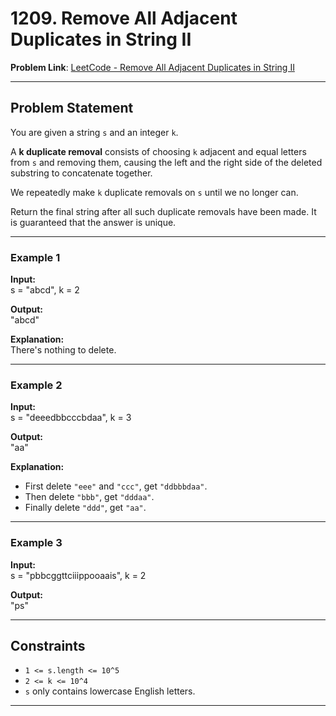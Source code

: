 # 1209. Remove All Adjacent Duplicates in String II

**Problem Link**: [LeetCode - Remove All Adjacent Duplicates in String II](https://leetcode.com/problems/remove-all-adjacent-duplicates-in-string-ii/)

---

## Problem Statement

You are given a string `s` and an integer `k`.

A **k duplicate removal** consists of choosing `k` adjacent and equal letters from `s` and removing them, causing the left and the right side of the deleted substring to concatenate together.

We repeatedly make `k` duplicate removals on `s` until we no longer can.

Return the final string after all such duplicate removals have been made. It is guaranteed that the answer is unique.

---

### Example 1

**Input:**  
s = "abcd", k = 2

**Output:**  
"abcd"

**Explanation:**  
There's nothing to delete.

---

### Example 2

**Input:**  
s = "deeedbbcccbdaa", k = 3

**Output:**  
"aa"

**Explanation:**
- First delete `"eee"` and `"ccc"`, get `"ddbbbdaa"`.
- Then delete `"bbb"`, get `"dddaa"`.
- Finally delete `"ddd"`, get `"aa"`.

---

### Example 3

**Input:**  
s = "pbbcggttciiippooaais", k = 2

**Output:**  
"ps"

---

## Constraints

- `1 <= s.length <= 10^5`
- `2 <= k <= 10^4`
- `s` only contains lowercase English letters.

---